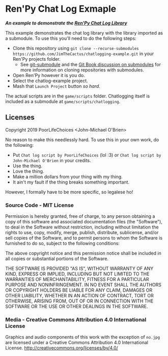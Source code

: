 # Ren'Py Chat Log Exmaple

***An example to demonstrate the [Ren'Py Chat Log Library](https://github.com/JimTheCactus/chatlogging)***

This example demonstrates the chat log library with the library imported as a submodule. To use this you'll need to do the following steps:

* Clone this repository using `git clone --recurse-submodules https://github.com/JimTheCactus/chatlogging-example.git` in your Ren'Py projects folder.
  * See [git-submodule](https://git-scm.com/docs/git-submodule) and the [Git Book discussion on submodules](https://git-scm.com/book/en/v2/Git-Tools-Submodules) for more information on cloning repositories with submodules.
* Open Ren'Py however it is you do.
* Select the chatlog-example project.
* Mash that `Launch Project` button *so hard*.

The actual scripts are in the `game/scripts` folder. Chatlogging
itself is included as a submodule at `game/scripts/chatlogging`.

## Licenses
Copyright 2019 PoorLifeChoices <John-Michael O'Brien>

No reason to make this needlessly hard. To use this in your own work, do the following:

* Put `Chat log script by PoorLifeChoices` (lol :3) or `Chat log script by John-Michael O'Brien` in your credits.
* Use the thing.
* Love the thing.
* Make a million dollars from your thing with my thing.
* It ain't my fault if the thing breaks something important.

However, I formally have to be more specific, so legalese ho!

### Source Code - MIT License
Permission is hereby granted, free of charge, to any person obtaining a copy of
this software and associated documentation files (the "Software"), to deal in
the Software without restriction, including without limitation the rights to
use, copy, modify, merge, publish, distribute, sublicense, and/or sell copies of
the Software, and to permit persons to whom the Software is furnished to do so,
subject to the following conditions:

The above copyright notice and this permission notice shall be included in all
copies or substantial portions of the Software.

THE SOFTWARE IS PROVIDED "AS IS", WITHOUT WARRANTY OF ANY KIND, EXPRESS OR
IMPLIED, INCLUDING BUT NOT LIMITED TO THE WARRANTIES OF MERCHANTABILITY, FITNESS
FOR A PARTICULAR PURPOSE AND NONINFRINGEMENT. IN NO EVENT SHALL THE AUTHORS OR
COPYRIGHT HOLDERS BE LIABLE FOR ANY CLAIM, DAMAGES OR OTHER LIABILITY, WHETHER
IN AN ACTION OF CONTRACT, TORT OR OTHERWISE, ARISING FROM, OUT OF OR IN
CONNECTION WITH THE SOFTWARE OR THE USE OR OTHER DEALINGS IN THE SOFTWARE.

### Media - Creative Commons Attribution 4.0 International License
Graphics and audio components of this work with the exception of `no.jpg` are
licensed under a Creative Commons Attribution 4.0 International License.
http://creativecommons.org/licenses/by/4.0/
